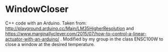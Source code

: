 # WindowCloser
C++ code with an Arduino. Taken from: http://playground.arduino.cc/Main/LM35HigherResolution and https://www.marginallyclever.com/2015/07/how-to-control-a-linear-actuator-with-an-arduino/ . Modified by my group in the class ENSC100W to close a window at the desired temperature.
